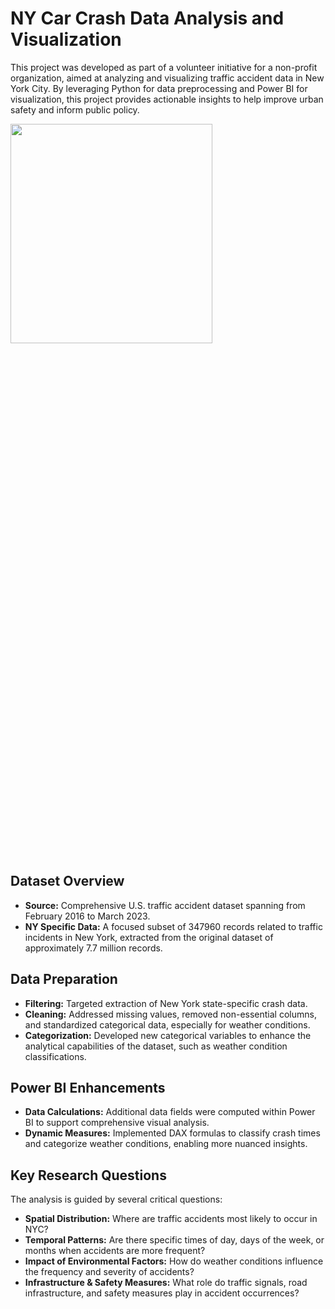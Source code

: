 # NY Car Crash Data Analysis and Visualization
This project was developed as part of a volunteer initiative for a non-profit organization, aimed at analyzing and visualizing traffic accident data in New York City. By leveraging Python for data preprocessing and Power BI for visualization, this project provides actionable insights to help improve urban safety and inform public policy.

<img src="https://github.com/user-attachments/assets/eb2890b4-ba78-4a52-a34a-693a86bdc12f" height=30% width=80%>


## Dataset Overview
- **Source:** Comprehensive U.S. traffic accident dataset spanning from February 2016 to March 2023.
- **NY Specific Data:** A focused subset of 347960 records related to traffic incidents in New York, extracted from the original dataset of approximately 7.7 million records.

## Data Preparation
- **Filtering:** Targeted extraction of New York state-specific crash data.
- **Cleaning:** Addressed missing values, removed non-essential columns, and standardized categorical data, especially for weather conditions.
- **Categorization:** Developed new categorical variables to enhance the analytical capabilities of the dataset, such as weather condition classifications.

## Power BI Enhancements
- **Data Calculations:** Additional data fields were computed within Power BI to support comprehensive visual analysis.
- **Dynamic Measures:** Implemented DAX formulas to classify crash times and categorize weather conditions, enabling more nuanced insights.

## Key Research Questions
The analysis is guided by several critical questions:

- **Spatial Distribution:** Where are traffic accidents most likely to occur in NYC?
- **Temporal Patterns:** Are there specific times of day, days of the week, or months when accidents are more frequent?
- **Impact of Environmental Factors:** How do weather conditions influence the frequency and severity of accidents?
- **Infrastructure & Safety Measures:** What role do traffic signals, road infrastructure, and safety measures play in accident occurrences?
